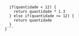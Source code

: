 ```function calculaPrecoTotal(quantidade) {
  if(quantidade < 12) {
    return quantidade * 1.3 
  } else if(quantidade >= 12) {
    return quantidade 
  }
}```